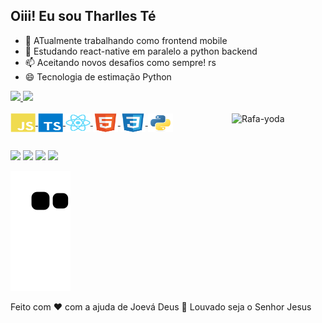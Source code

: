 
## Oiii! Eu sou Tharlles Té 

- 🔭 ATualmente trabalhando como frontend mobile
- 🌱 Estudando react-native em paralelo a python backend
- 📫 Aceitando novos desafios como sempre! rs
- 😄 Tecnologia de estimação Python


 <div>
  <a href="https://github.com/Tharlles27">
  <img height="180em" src="https://github-readme-stats.vercel.app/api?username=Tharlles27&show_icons=true&theme=dracula&include_all_commits=true&count_private=true"/>
  <img height="180em" src="https://github-readme-stats.vercel.app/api/top-langs/?username=Tharlles27&layout=compact&langs_count=7&theme=dracula"/>
</div>
<div style="display: inline_block"><br>
  <img align="center" alt="Rafa-Js" height="30" width="40" src="https://raw.githubusercontent.com/devicons/devicon/master/icons/javascript/javascript-plain.svg">
  <img align="center" alt="Rafa-Ts" height="30" width="40" src="https://raw.githubusercontent.com/devicons/devicon/master/icons/typescript/typescript-plain.svg">
  <img align="center" alt="Rafa-React" height="30" width="40" src="https://raw.githubusercontent.com/devicons/devicon/master/icons/react/react-original.svg">
  <img align="center" alt="Rafa-HTML" height="30" width="40" src="https://raw.githubusercontent.com/devicons/devicon/master/icons/html5/html5-original.svg">
  <img align="center" alt="Rafa-CSS" height="30" width="40" src="https://raw.githubusercontent.com/devicons/devicon/master/icons/css3/css3-original.svg">
  <img align="center" alt="Rafa-Python" height="30" width="40" src="https://raw.githubusercontent.com/devicons/devicon/master/icons/python/python-original.svg">
  <img align="right"  width="150px" height="120px" alt="Rafa-yoda" src="https://anatomia-papel-e-caneta.com/wp-content/uploads/2019/06/programador.gif">
</div>
  
  ##  
 
<div> 
  <a href="https://instagram.com/tharlles_te" target="_blank"><img src="https://img.shields.io/badge/-Instagram-%23E4405F?style=for-the-badge&logo=instagram&logoColor=white" target="_blank"></a>
  <a href = "mailto:tharllesjhoines@gmail.com"><img src="https://img.shields.io/badge/-Gmail-%23333?style=for-the-badge&logo=gmail&logoColor=white" target="_blank"></a>
  <a href="https://www.linkedin.com/in/tharlles-t%C3%A9soft" target="_blank"><img src="https://img.shields.io/badge/-LinkedIn-%230077B5?style=for-the-badge&logo=linkedin&logoColor=white" target="_blank"></a> 
  <a href="https://api.whatsapp.com/send?phone=5577999182240&text=Ol%2Ca%2C%20encontrei%20esse%20wwp%20no%20seu%20github!%20podemos%20falar%3F" target="_blank"><img src="https://img.shields.io/badge/WhatsApp-25D366?style=for-the-badge&logo=whatsapp&logoColor=white" target="_blank"></a>
 
  ![Snake animation](https://github.com/rafaballerini/rafaballerini/blob/output/github-contribution-grid-snake.svg)
 
</div>

Feito com ♥ com a ajuda de Joevá Deus 👋 Louvado seja o Senhor Jesus
